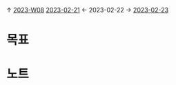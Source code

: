 
↑ [2023-W08](2023-W08.md)
[2023-02-21](2023-02-21.md) ← 2023-02-22 → [2023-02-23](2023-02-23.md)


# 목표



# 노트




